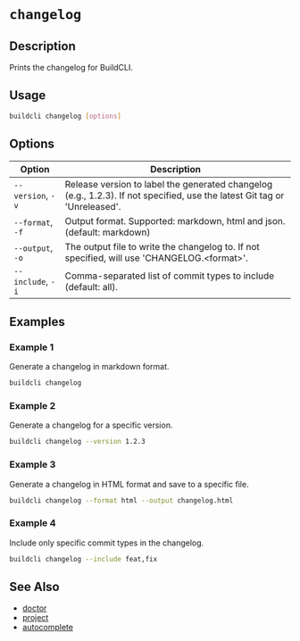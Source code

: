# `changelog`

## Description

Prints the changelog for BuildCLI.

## Usage

```bash
buildcli changelog [options]
```

## Options

| Option             | Description                                                                                                               |
|--------------------|---------------------------------------------------------------------------------------------------------------------------|
| `--version`, `-v`  | Release version to label the generated changelog (e.g., 1.2.3). If not specified, use the latest Git tag or 'Unreleased'. |
| `--format`, `-f`   | Output format. Supported: markdown, html and json. (default: markdown)                                                    |
| `--output`, `-o`   | The output file to write the changelog to. If not specified, will use 'CHANGELOG.\<format\>'.                             |
| `--include`, `-i`  | Comma-separated list of commit types to include (default: all).                                                           |

## Examples

### Example 1

Generate a changelog in markdown format.

```bash
buildcli changelog
```

### Example 2

Generate a changelog for a specific version.

```bash
buildcli changelog --version 1.2.3
```

### Example 3

Generate a changelog in HTML format and save to a specific file.

```bash
buildcli changelog --format html --output changelog.html
```

### Example 4

Include only specific commit types in the changelog.

```bash
buildcli changelog --include feat,fix
```

## See Also

- [doctor](doctor.md)
- [project](project.md)
- [autocomplete](autocomplete.md)
